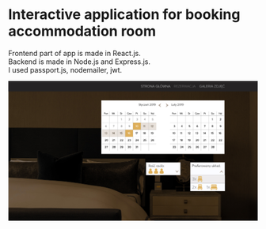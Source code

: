 # Interactive application for booking accommodation room

Frontend part of app is made in React.js. <br />
Backend is made in Node.js and Express.js. <br />
I used passport.js, nodemailer, jwt.

<img src="./woj1.jpg">
